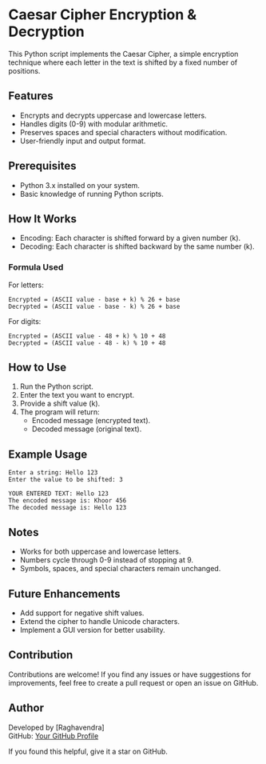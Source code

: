 # Caesar Cipher Encryption & Decryption

This Python script implements the Caesar Cipher, a simple encryption technique where each letter in the text is shifted by a fixed number of positions.

## Features
- Encrypts and decrypts uppercase and lowercase letters.
- Handles digits (0-9) with modular arithmetic.
- Preserves spaces and special characters without modification.
- User-friendly input and output format.

## Prerequisites
- Python 3.x installed on your system.
- Basic knowledge of running Python scripts.

## How It Works
- Encoding: Each character is shifted forward by a given number (k).
- Decoding: Each character is shifted backward by the same number (k).

### Formula Used
For letters:
```
Encrypted = (ASCII value - base + k) % 26 + base
Decrypted = (ASCII value - base - k) % 26 + base
```
For digits:
```
Encrypted = (ASCII value - 48 + k) % 10 + 48
Decrypted = (ASCII value - 48 - k) % 10 + 48
```

## How to Use
1. Run the Python script.
2. Enter the text you want to encrypt.
3. Provide a shift value (k).
4. The program will return:
   - Encoded message (encrypted text).
   - Decoded message (original text).

## Example Usage
```
Enter a string: Hello 123
Enter the value to be shifted: 3

YOUR ENTERED TEXT: Hello 123
The encoded message is: Khoor 456
The decoded message is: Hello 123
```

## Notes
- Works for both uppercase and lowercase letters.
- Numbers cycle through 0-9 instead of stopping at 9.
- Symbols, spaces, and special characters remain unchanged.

## Future Enhancements
- Add support for negative shift values.
- Extend the cipher to handle Unicode characters.
- Implement a GUI version for better usability.

## Contribution
Contributions are welcome! If you find any issues or have suggestions for improvements, feel free to create a pull request or open an issue on GitHub.

## Author
Developed by [Raghavendra]  
GitHub: [Your GitHub Profile](https://github.com/Ragha8951)

If you found this helpful, give it a star on GitHub.

